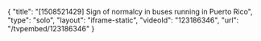 {
    "title": "[1508521429] Sign of normalcy in buses running in Puerto Rico",
    "type": "solo",
    "layout": "iframe-static",
    "videoId": "123186346",
    "url": "\/tvpembed\/123186346"
}